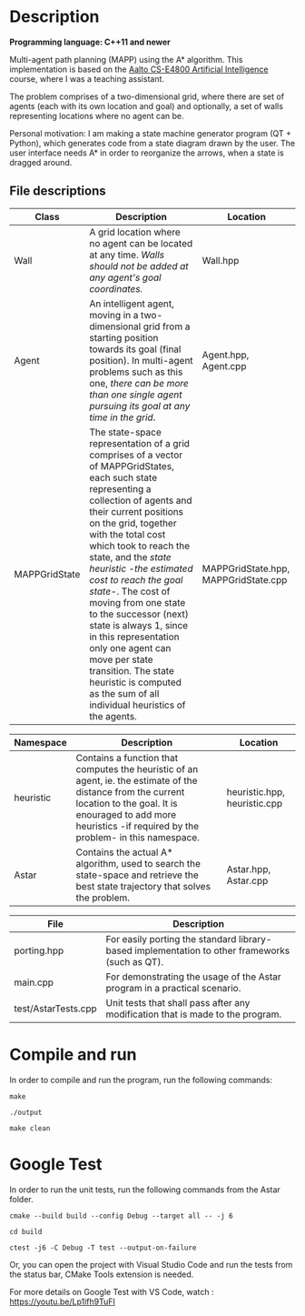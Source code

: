 # Description
**Programming language: C++11 and newer**

Multi-agent path planning (MAPP) using the A* algorithm. This implementation is based on the [Aalto CS-E4800 Artificial Intelligence](https://mycourses.aalto.fi/course/view.php?id=24364) course, where I was a teaching assistant.

The problem comprises of a two-dimensional grid, where there are set of agents (each with its own location and goal) and optionally, a set of walls representing locations where no agent can be.

Personal motivation: I am making a state machine generator program (QT + Python), which generates code from a state diagram drawn by the user. The user interface needs A* in order to reorganize the arrows, when a state is dragged around.

## File descriptions
| Class            | Description                                                                          | Location  |
| ---------------- | ------------------------------------------------------------------------------------ |-----------|
| Wall             | A grid location where no agent can be located at any time. _Walls should not be added at any agent's goal coordinates._                            | Wall.hpp  |
| Agent            | An intelligent agent, moving in a two-dimensional grid from a starting position towards its goal (final position). In multi-agent problems such as this one, _there can be more than one single agent pursuing its goal at any time in the grid_.| Agent.hpp, Agent.cpp |
| MAPPGridState    | The state-space representation of a grid comprises of a vector of MAPPGridStates, each such state representing a collection of agents and their current positions on the grid, together with the total cost which took to reach the state, and the _state heuristic -the estimated cost to reach the goal state-_. The cost of moving from one state to the successor (next) state is always 1, since in this representation only one agent can move per state transition. The state heuristic is computed as the sum of all individual heuristics of the agents. | MAPPGridState.hpp, MAPPGridState.cpp |

| Namespace        | Description                                                                          | Location  |
| ---------------- | ------------------------------------------------------------------------------------ |-----------|
| heuristic        | Contains a function that computes the heuristic of an agent, ie. the estimate of the distance from the current location to the goal. It is enouraged to add more heuristics -if required by the problem- in this namespace. | heuristic.hpp, heuristic.cpp |
| Astar            | Contains the actual A* algorithm, used to search the state-space and retrieve the best state trajectory that solves the problem. | Astar.hpp, Astar.cpp |

| File             | Description                                                                          |
| ---------------- | ------------------------------------------------------------------------------------ |
| porting.hpp      | For easily porting the standard library-based implementation to other frameworks (such as QT). |
| main.cpp         | For demonstrating the usage of the Astar program in a practical scenario. |
| test/AstarTests.cpp         | Unit tests that shall pass after any modification that is made to the program. |

# Compile and run
In order to compile and run the program, run the following commands:

```make```

```./output```

```make clean```

# Google Test
In order to run the unit tests, run the following commands from the Astar folder.

```cmake --build build --config Debug --target all -- -j 6```

```cd build```

```ctest -j6 -C Debug -T test --output-on-failure```

Or, you can open the project with Visual Studio Code and run the tests from the status bar, CMake Tools extension is needed.

For more details on Google Test with VS Code, watch : https://youtu.be/Lp1ifh9TuFI

